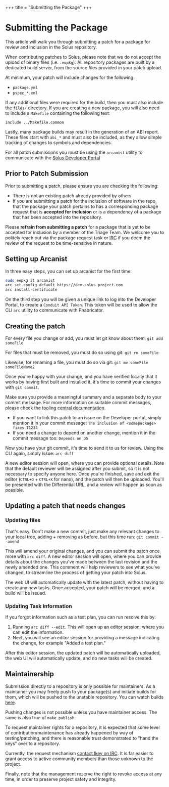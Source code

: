 +++
title = "Submitting the Package"
+++
# Submitting the Package

This article will walk you through submitting a patch for a package for review and inclusion in the Solus repository.

When contributing patches to Solus, please note that we do not accept the upload of binary files (i.e. `.eopkg`).
All repository packages are built by a dedicated build server, from the source files provided in your patch upload.

At minimum, your patch will include changes for the following:

 * `package.yml`
 * `pspec_*.xml`

If any additional files were required for the build, then you must also include the `files/` directory.
If you are creating a new package, you will also need to include a `Makefile` containing the following text:

```
include ../Makefile.common
```

Lastly, many package builds may result in the generation of an ABI report. These files start with `abi_*` and must also
be included, as they allow simple tracking of changes to symbols and dependencies.

For all patch submissions you must be using the `arcanist` utility to communicate with the [Solus Developer Portal](https://dev.solus-project.com/)

## Prior to Patch Submission

Prior to submitting a patch, please ensure you are checking the following:

- There is not an existing patch already provided by others.
- If you are submitting a patch for the inclusion of software in the repo, that the package your patch pertains to has a corresponding package request that is **accepted for inclusion** or is a dependency of a package that has been accepted into the repository.

Please **refrain from submitting a patch** for a package that is yet to be accepted for inclusion by a member of the Triage Team. We welcome you to politely reach out via the package request task or [IRC](/articles/contributing/getting-involved/en) if you deem the review of the request to be time-sensitive in nature.

## Setting up Arcanist

In three easy steps, you can set up arcanist for the first time:

``` bash
sudo eopkg it arcanist
arc set-config default https://dev.solus-project.com
arc install-certificate
```

On the third step you will be given a unique link to log into the Developer Portal, to create a `Conduit API Token`. This
token will be used to allow the CLI `arc` utility to communicate with Phabricator.

## Creating the patch

For every file you change or add, you must let git know about them: `git add someFile`

For files that must be removed, you must do so using git: `git rm someFile`

Likewise, for renaming a file, you must do so via git: `git mv someFile someFileName2`

Once you're happy with your change, and you have verified locally that it works by having first built and
installed it, it's time to commit your changes with `git commit`.

Make sure you provide a meaningful summary and a separate body to your commit message. For more information
on suitable commit messages, please check the [tooling central documentation](https://github.com/solus-project/tooling-central/blob/master/README.rst#using-git).

- If you want to link this patch to an issue on the Developer portal, simply mention it in your commit message: `The inclusion of <somepackage> fixes T1234`
- If you need a change to depend on another change, mention it in the commit message too: `Depends on D5`

Now you have your git commit, it's time to send it to us for review. Using the CLI again, simply issue: `arc diff`

A new editor session will open, where you can provide optional details. Note that the default reviewer will be assigned after you submit, so it is not necessary to specify anyone here. Once you're finished, save and exit the editor (`CTRL+O` + `CTRL+X` for nano), and the patch will then be uploaded. You'll be presented with the Differential URL, and a review will happen as soon as possible.

## Updating a patch that needs changes

### Updating files

That's easy. Don't make a new commit, just make any relevant changes to your local tree, adding + removing as
before, but this time run: `git commit --amend`

This will amend your original changes, and you can submit the patch once more with `arc diff`.
A new editor session will open, where you can provide details about the changes you've made between the last
revision and the newly amended one. This comment will help reviewers to see what you've changed, to streamline
the process of getting your patch into Solus.

The web UI will automatically update with the latest patch, without having to create any new tasks. Once accepted, your patch
will be merged, and a build will be issued.

### Updating Task Information

If you forgot information such as a test plan, you can run resolve this by:

1. Running `arc diff --edit`. This will open up an editor session, where you can edit the information.
2. Next, you will see an editor session for providing a message indicating the change, for example "Added a test plan."

After this editor session, the updated patch will be automatically uploaded, the web UI will automatically update, and no new tasks will be created.

## Maintainership

Submission directly to a repository is only possible for maintainers. As a maintainer you may freely push to your package(s) and initiate builds for them, which will be pushed to the unstable repository. You can watch 
builds [here](https://build.solus-project.com/).

Pushing changes is not possible unless you have maintainer access. The same is also true of `make publish`.

To request maintainer rights for a repository, it is expected that some level of contribution/maintenance has already happened by way of testing/patching, and there is reasonable trust demonstrated to "hand the keys" 
over to a repository.

Currently, the request mechanism [contact Ikey on IRC](/articles/contributing/getting-involved/en). It is far easier to grant access to active community members than those unknown to the project.

Finally, note that the management reserve the right to revoke access at any time, in order to preserve project safety and integrity.
